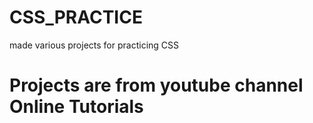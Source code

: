 # CSS_PRACTICE
made various projects for practicing CSS

# Projects are from youtube channel Online Tutorials

